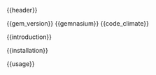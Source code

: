 {{header}}

{{gem_version}}
{{gemnasium}}
{{code_climate}}

{{introduction}}

{{installation}}

{{usage}}

